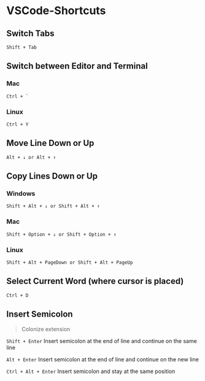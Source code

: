 # VSCode-Shortcuts

## Switch Tabs

```
Shift + Tab
```

## Switch between Editor and Terminal

### Mac
```
Ctrl + `
```

### Linux
```
Ctrl + Y
```

## Move Line Down or Up

```
Alt + ↓ or Alt + ↑
```

## Copy Lines Down or Up

### Windows
```
Shift + Alt + ↓ or Shift + Alt + ↑
```

### Mac
```
Shift + Option + ↓ or Shift + Option + ↑
```

### Linux
```
Shift + Alt + PageDown or Shift + Alt + PageUp
```

## Select Current Word (where cursor is placed)

```
Ctrl + D
```

## Insert Semicolon 

 >  Colonize extension

`Shift + Enter` Insert semicolon at the end of line and continue on the same line

`Alt + Enter` Insert semicolon at the end of line and continue on the new line

`Ctrl + Alt + Enter` Insert semicolon and stay at the same position

